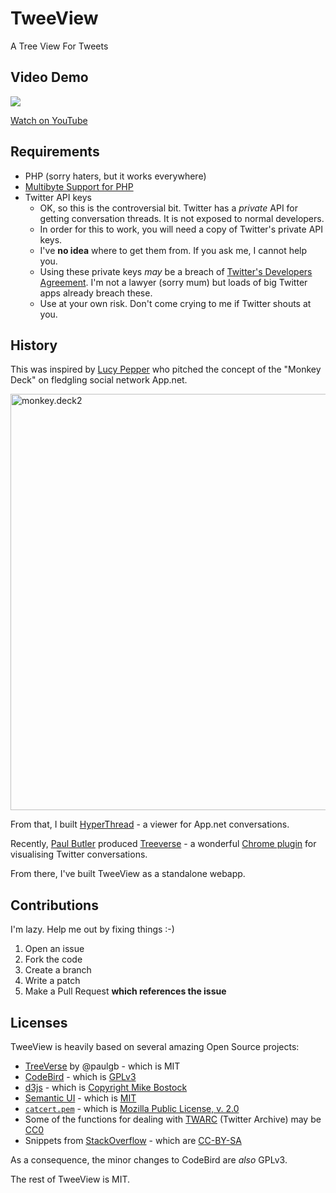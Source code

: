 # TweeView

A Tree View For Tweets

## Video Demo

<a href="https://www.youtube.com/embed/-_WYtn6rlfM"><img src="https://pbs.twimg.com/media/C58lgHYWYAA7U_A.jpg:small" /></a>

[Watch on YouTube](https://youtu.be/-_WYtn6rlfM)

## Requirements

* PHP (sorry haters, but it works everywhere)
* [Multibyte Support for PHP](http://php.net/manual/en/mbstring.installation.php)
* Twitter API keys
	* OK, so this is the controversial bit.  Twitter has a *private* API for getting conversation threads.  It is not exposed to normal developers.
	* In order for this to work, you will need a copy of Twitter's private API keys.
	* I've **no idea** where to get them from. If you ask me, I cannot help you.
	* Using these private keys *may* be a breach of [Twitter's Developers Agreement](https://dev.twitter.com/overview/terms/agreement-and-policy). I'm not a lawyer (sorry mum) but loads of big Twitter apps already breach these.
	* Use at your own risk. Don't come crying to me if Twitter shouts at you.

## History

This was inspired by [Lucy Pepper](http://www.lucypepper.com/lp/) who pitched the concept of the "Monkey Deck" on fledgling social network App.net.

<a data-flickr-embed="true" data-footer="true"  href="https://www.flickr.com/photos/unkemptwomen/8080741422/in/photostream/" title="monkey.deck2"><img src="https://c1.staticflickr.com/9/8324/8080741422_267d0213c7_h.jpg" width="1600" height="666" alt="monkey.deck2"></a><script async src="//embedr.flickr.com/assets/client-code.js" charset="utf-8"></script>

From that, I built [HyperThread](https://shkspr.mobi/blog/2012/09/visualising-conversation-threads-in-hyperbolic-space/) - a viewer for App.net conversations.

Recently, [Paul Butler](http://www.paulbutler.org/) produced [Treeverse](https://github.com/paulgb/Treeverse) - a wonderful [Chrome plugin](https://chrome.google.com/webstore/detail/treeverse/aahmjdadniahaicebomlagekkcnlcila) for visualising Twitter conversations.

From there, I've built TweeView as a standalone webapp.

## Contributions

I'm lazy. Help me out by fixing things :-)

1. Open an issue
1. Fork the code
1. Create a branch
1. Write a patch
1. Make a Pull Request **which references the issue**

## Licenses

TweeView is heavily based on several amazing Open Source projects:

* [TreeVerse](https://github.com/paulgb/Treeverse) by @paulgb - which is MIT
* [CodeBird](https://github.com/jublonet/codebird-php) - which is [GPLv3](https://github.com/jublonet/codebird-php/blob/develop/LICENSE)
* [d3js](https://d3js.org/) - which is [Copyright Mike Bostock](https://github.com/d3/d3/blob/master/LICENSE)
* [Semantic UI](https://github.com/semantic-org/semantic-ui/) - which is [MIT](https://github.com/Semantic-Org/Semantic-UI/blob/master/LICENSE.md)
* [`catcert.pem`](https://curl.haxx.se/docs/caextract.html) - which is [Mozilla Public License, v. 2.0](https://hg.mozilla.org/releases/mozilla-release/raw-file/default/security/nss/lib/ckfw/builtins/certdata.txt)
* Some of the functions for dealing with [TWARC](https://github.com/DocNow/twarc/) (Twitter Archive) may be [CC0](https://github.com/DocNow/twarc/blob/master/LICENSE)
* Snippets from [StackOverflow](https://stackexchange.com/legal) - which are [CC-BY-SA](https://creativecommons.org/licenses/by-sa/3.0/)

As a consequence, the minor changes to CodeBird are *also* GPLv3.

The rest of TweeView is MIT.
